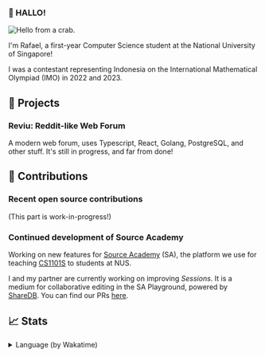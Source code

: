 ### 👋 HALLO!

![Hello from a crab.](https://media1.tenor.com/m/KIWEXmLBxscAAAAd/crab-hello-crab-waving.gif)

I'm Rafael, a first-year Computer Science student at the National University of Singapore!

I was a contestant representing Indonesia on the International Mathematical Olympiad (IMO) in 2022 and 2023.

## 🌱 Projects

### Reviu: Reddit-like Web Forum

A modern web forum, uses Typescript, React, Golang, PostgreSQL, and other stuff. It's still in progress, and far from done!

## 🌠 Contributions

### Recent open source contributions

(This part is work-in-progress!)

### Continued development of Source Academy

Working on new features for [Source Academy](https://github.com/source-academy) (SA), the platform we use for teaching [CS1101S](https://nusmods.com/courses/CS1101S/programming-methodology) to students at NUS.

I and my partner are currently working on improving _Sessions_. It is a medium for collaborative editing in the SA Playground, powered by [ShareDB](https://github.com/share/sharedb). You can find our PRs [here](https://github.com/search?q=org%3Asource-academy+author%3Aizruff&type=pullrequests).

## 📈 Stats

<details>
  <summary>Language (by Wakatime)</summary>
  <img src="https://wakatime.com/share/@018caf21-bad2-40ad-bdb2-b9705b69a5d9/dd464a84-0a7c-4228-9b95-2fb02e6cde2f.svg" />
</details>
